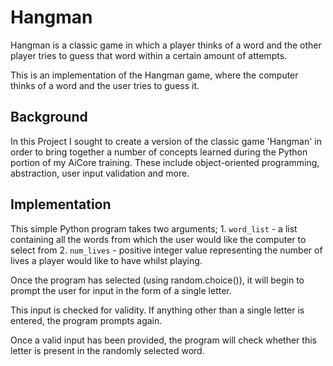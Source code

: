 # Hangman
Hangman is a classic game in which a player thinks of a word and the other player tries to guess that word within a certain amount of attempts.

This is an implementation of the Hangman game, where the computer thinks of a word and the user tries to guess it. 

## Background
In this Project I sought to create a version of the classic game 'Hangman' in order to bring together a number of concepts learned during the Python portion of my AiCore training. These include object-oriented programming, abstraction, user input validation and more.

## Implementation
This simple Python program takes two arguments; 1. `word_list` - a list containing all the words from which the user would like the computer to select from
2. `num_lives` - positive integer value representing the number of lives a player would like to have whilst playing.


Once the program has selected (using random.choice()), it will begin to prompt the user for input in the form of a single letter.

This input is checked for validity. If anything other than a single letter is entered, the program prompts again.

Once a valid input has been provided, the program will check whether this letter is present in the randomly selected word.